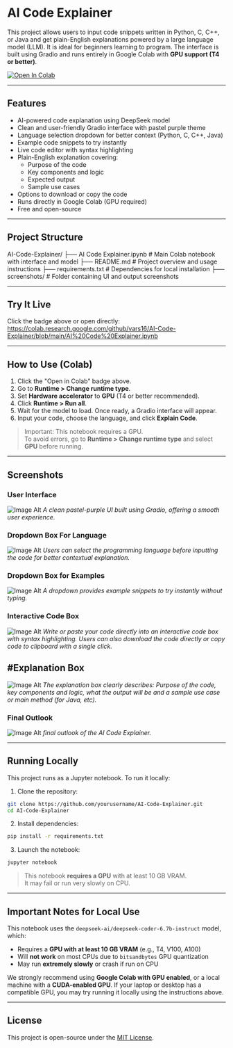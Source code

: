 # AI Code Explainer

This project allows users to input code snippets written in Python, C, C++, or Java and get plain-English explanations powered by a large language model (LLM). It is ideal for beginners learning to program. The interface is built using Gradio and runs entirely in Google Colab with **GPU support (T4 or better)**.

[![Open In Colab](https://colab.research.google.com/assets/colab-badge.svg)](https://colab.research.google.com/github/vars16/AI-Code-Explainer/blob/main/AI%20Code%20Explainer.ipynb)

---

## Features

- AI-powered code explanation using DeepSeek model
- Clean and user-friendly Gradio interface with pastel purple theme
- Language selection dropdown for better context (Python, C, C++, Java)
- Example code snippets to try instantly
- Live code editor with syntax highlighting
- Plain-English explanation covering:
  - Purpose of the code
  - Key components and logic
  - Expected output
  - Sample use cases
- Options to download or copy the code
- Runs directly in Google Colab (GPU required)
- Free and open-source

---

## Project Structure 

AI-Code-Explainer/
├── AI Code Explainer.ipynb # Main Colab notebook with interface and model
├── README.md # Project overview and usage instructions
├── requirements.txt # Dependencies for local installation
├── screenshots/ # Folder containing UI and output screenshots

---

## Try It Live

Click the badge above or open directly:  
https://colab.research.google.com/github/vars16/AI-Code-Explainer/blob/main/AI%20Code%20Explainer.ipynb

---

## How to Use (Colab)

1. Click the "Open in Colab" badge above.
2. Go to **Runtime > Change runtime type**.
3. Set **Hardware accelerator** to **GPU** (T4 or better recommended).
4. Click **Runtime > Run all**.
5. Wait for the model to load. Once ready, a Gradio interface will appear.
6. Input your code, choose the language, and click **Explain Code**.

> Important: This notebook requires a GPU.  
> To avoid errors, go to **Runtime > Change runtime type** and select **GPU** before running.

---

## Screenshots

### User Interface

![Image Alt](https://github.com/vars16/AI-Code-Explainer/blob/main/screenshots/Screenshot%20UI.png?raw=true)
_A clean pastel-purple UI built using Gradio, offering a smooth user experience._


### Dropdown Box For Language

![Image Alt](https://github.com/vars16/AI-Code-Explainer/blob/main/screenshots/Screenshot%20dropdown.png?raw=true)
_Users can select the programming language before inputting the code for better contextual explanation._


### Dropdown Box for Examples

![Image Alt](https://github.com/vars16/AI-Code-Explainer/blob/main/screenshots/Screenshot%20Examples%20box.png?raw=true)
_A dropdown provides example snippets to try instantly without typing._


### Interactive Code Box

![Image Alt](https://github.com/vars16/AI-Code-Explainer/blob/main/screenshots/Screenshot%20Your%20code%20UI.png?raw=true)
_Write or paste your code directly into an interactive code box with syntax highlighting. Users can also download the code directly or copy code to clipboard with a single click._ 


## #Explanation Box

![Image Alt](https://github.com/vars16/AI-Code-Explainer/blob/main/screenshots/Screenshot%20Explanation%20UI.png?raw=true)
_The explanation box clearly describes: Purpose of the code, key components and logic, what the output will be and a sample use case or main method (for Java, etc)._


### Final Outlook

![Image Alt](https://github.com/vars16/AI-Code-Explainer/blob/main/screenshots/Screenshot%20final.png?raw=true)
_final outlook of the AI Code Explainer._

---

## Running Locally

This project runs as a Jupyter notebook. To run it locally:

1. Clone the repository:
```bash
git clone https://github.com/yourusername/AI-Code-Explainer.git
cd AI-Code-Explainer
```

2. Install dependencies:
```bash
pip install -r requirements.txt
```

3. Launch the notebook:
```bash
jupyter notebook
```

> This notebook **requires a GPU** with at least 10 GB VRAM.  
> It may fail or run very slowly on CPU.

---

## Important Notes for Local Use

This notebook uses the `deepseek-ai/deepseek-coder-6.7b-instruct` model, which:

- Requires a **GPU with at least 10 GB VRAM** (e.g., T4, V100, A100)
- Will **not work** on most CPUs due to `bitsandbytes` GPU quantization
- May run **extremely slowly** or crash if run on CPU

We strongly recommend using **Google Colab with GPU enabled**, or a local machine with a **CUDA-enabled GPU**. If your laptop or desktop has a compatible GPU, you may try running it locally using the instructions above.

---

## License

This project is open-source under the [MIT License](LICENSE).
